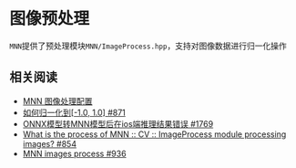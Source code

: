 
# 图像预处理

`MNN`提供了预处理模块`MNN/ImageProcess.hpp`，支持对图像数据进行归一化操作

## 相关阅读

* [MNN 图像处理配置](https://www.yuque.com/mnn/cn/input#lXEW1)
* [如何归一化到[-1.0, 1.0] #871](https://github.com/alibaba/MNN/issues/871)
* [ONNX模型转MNN模型后在ios端推理结果错误 #1769](https://github.com/alibaba/MNN/issues/1769)
* [What is the process of MNN :: CV :: ImageProcess module processing images? #854](https://github.com/alibaba/MNN/issues/854)
* [MNN images process #936](https://github.com/alibaba/MNN/issues/936)